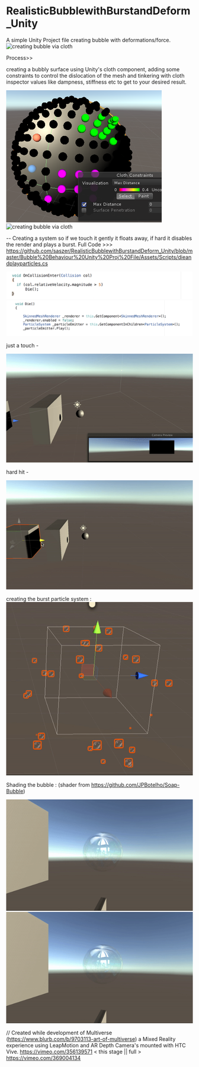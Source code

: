 # RealisticBubblewithBurstandDeform_Unity

A simple Unity Project file creating bubble with deformations/force.
![creating bubble via cloth](readmepictures/bubble.gif)


Process>> 

creating a bubbly surface using Unity's cloth component, adding some constraints to control the dislocation of the mesh and tinkering with cloth inspector values like dampness, stiffness etc to get to your desired result.

![creating bubble via cloth](readmepictures/creating-cloth.jpg)
![creating bubble via cloth](readmepictures/spheredclothmesh.gif)

-- Creating a system so if we touch it gently it floats away, if hard it disables the render and plays a burst. 
Full Code  >>> https://github.com/saszer/RealisticBubblewithBurstandDeform_Unity/blob/master/Bubble%20Behaviour%20Unity%20Proj%20File/Assets/Scripts/dieandplayparticles.cs

![creating bubble via cloth](readmepictures/code1.jpg)
![creating bubble via cloth](readmepictures/code2.jpg)

just a touch -

![creating bubble via cloth](readmepictures/justatouch.gif)

hard hit -

![creating bubble via cloth](readmepictures/hardhit.gif)

creating the burst particle system :  
![creating bubble via cloth](readmepictures/onburst.gif)

Shading the bubble : 
(shader from https://github.com/JPBotelho/Soap-Bubble)

![creating bubble via cloth](readmepictures/justatouch-shaded.gif)
![creating bubble via cloth](readmepictures/hardhit-shaded.gif)

// Created while development of Multiverse (https://www.blurb.com/b/9703113-art-of-multiverse) a Mixed Reality experience using LeapMotion and AR Depth Camera's mounted with HTC Vive. 
https://vimeo.com/356139571 < this stage || full > https://vimeo.com/369004134
